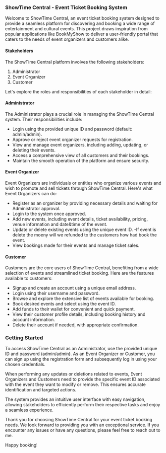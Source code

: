 ### ShowTime Central - Event Ticket Booking System

Welcome to ShowTime Central, an event ticket booking system designed to provide a seamless platform for discovering and booking a wide range of entertainment and cultural events. This project draws inspiration from popular applications like BookMyShow to deliver a user-friendly portal that caters to the needs of event organizers and customers alike.

#### Stakeholders

The ShowTime Central platform involves the following stakeholders:

1. Administrator
2. Event Organizer
3. Customer

Let's explore the roles and responsibilities of each stakeholder in detail:

#### Administrator

The Administrator plays a crucial role in managing the ShowTime Central system. Their responsibilities include:

- Login using the provided unique ID and password (default: admin/admin).
- Approve or reject event organizer requests for registration.
- View and manage event organizers, including adding, updating, or deleting their events.
- Access a comprehensive view of all customers and their bookings.
- Maintain the smooth operation of the platform and ensure security.

#### Event Organizer

Event Organizers are individuals or entities who organize various events and wish to promote and sell tickets through ShowTime Central. Here's what Event Organizers can do:

- Register as an organizer by providing necessary details and waiting for Administrator approval.
- Login to the system once approved.
- Add new events, including event details, ticket availability, pricing, venue information and date&time of the event.
- Update or delete existing events using the unique event ID.
-If event is delete the moeny will we refunded to the customers how had book the event.
- View bookings made for their events and manage ticket sales.

#### Customer

Customers are the core users of ShowTime Central, benefiting from a wide selection of events and streamlined ticket booking. Here are the features available to customers:

- Signup and create an account using a unique email address.
- Login using their username and password.
- Browse and explore the extensive list of events available for booking.
- Book desired events and select using the event ID.
- Add funds to their wallet for convenient and quick payment.
- View their customer profile details, including booking history and account information.
- Delete their account if needed, with appropriate confirmation.

### Getting Started

To access ShowTime Central as an Administrator, use the provided unique ID and password (admin/admin). As an Event Organizer or Customer, you can sign up using the registration form and subsequently log in using your chosen credentials.

When performing any updates or deletions related to events, Event Organizers and Customers need to provide the specific event ID associated with the event they want to modify or remove. This ensures accurate identification and targeted actions.

The system provides an intuitive user interface with easy navigation, allowing stakeholders to efficiently perform their respective tasks and enjoy a seamless experience.

Thank you for choosing ShowTime Central for your event ticket booking needs. We look forward to providing you with an exceptional service. If you encounter any issues or have any questions, please feel free to reach out to me.

Happy booking!